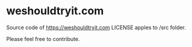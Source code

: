 weshouldtryit.com
=================

Source code of https://weshouldtryit.com
LICENSE apples to /src folder.

Please feel free to contribute.
